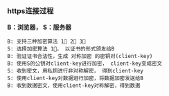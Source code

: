 ### https连接过程

**B：浏览器， S：服务器**

```properties
B: 支持三种加密算法 1⃣️ 2⃣️ 3⃣️
S: 选择加密算法 1⃣️， 以证书的形式颁发给B
B: 验证证书合法性，生成 对称加密 的密钥对(client-key)
B: 使用S的公钥对client-key进行加密， client-key变成密文
S: 收到密文，用私钥进行非对称解密， 得到client-key
S: 使用client-key对数据进行加密，将数据加密发送给B
B: 收到数据密文，使用client-key对称解密，得到数据
```

